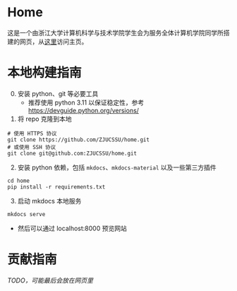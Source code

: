# Home

这是一个由浙江大学计算机科学与技术学院学生会为服务全体计算机学院同学所搭建的网页，从[这里](https://zjucssu.github.io/home/)访问主页。

# 本地构建指南

0. 安装 python、git 等必要工具 
   - 推荐使用 python 3.11 以保证稳定性，参考 https://devguide.python.org/versions/
1. 将 repo 克隆到本地

```shell
# 使用 HTTPS 协议
git clone https://github.com/ZJUCSSU/home.git
# 或使用 SSH 协议
git clone git@github.com:ZJUCSSU/home.git
```

2. 安装 python 依赖，包括 `mkdocs`、`mkdocs-material` 以及一些第三方插件

```shell
cd home
pip install -r requirements.txt
```

3. 启动 mkdocs 本地服务

```shell
mkdocs serve
```
   - 然后可以通过 localhost:8000 预览网站

# 贡献指南

*TODO，可能最后会放在网页里*

